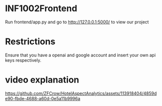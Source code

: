 ﻿# INF1002Frontend
Run frontend/app.py and go to http://127.0.0.1:5000/ to view our project

# Restrictions 
Ensure that you have a openai and google account  and insert your own api keys respectively.


# video explanation
https://github.com/ZFCrow/HotelAspectAnalytics/assets/113918404/4859de90-fbde-4688-a60d-0e5a11b9996a

